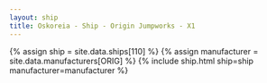 ```yaml
---
layout: ship
title: Oskoreia - Ship - Origin Jumpworks - X1
---
```

{% assign ship = site.data.ships[110] %}
{% assign manufacturer = site.data.manufacturers[ORIG] %}
{% include ship.html ship=ship manufacturer=manufacturer %}
